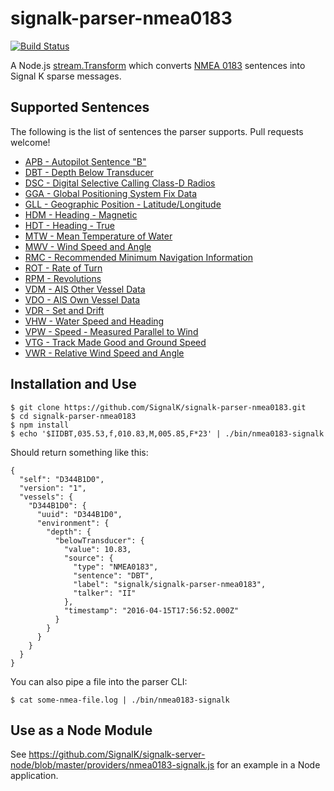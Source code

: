 # signalk-parser-nmea0183
[![Build Status](https://travis-ci.org/SignalK/signalk-parser-nmea0183.svg?branch=master)](https://travis-ci.org/SignalK/signalk-parser-nmea0183)


A Node.js [stream.Transform](https://nodejs.org/api/stream.html#stream_class_stream_transform)
which converts [NMEA 0183](http://www.nmea.org/content/nmea_standards/nmea_0183_v_410.asp)
sentences into Signal K sparse messages.

## Supported Sentences
The following is the list of sentences the parser supports. Pull requests welcome!

- [APB - Autopilot Sentence "B"](http://www.catb.org/gpsd/NMEA.html#_apb_autopilot_sentence_b)
- [DBT - Depth Below Transducer](http://www.catb.org/gpsd/NMEA.html#_dbt_depth_below_transducer)
- [DSC - Digital Selective Calling Class-D Radios](http://continuouswave.com/whaler/reference/DSC_Datagrams.html)
- [GGA - Global Positioning System Fix Data](http://www.catb.org/gpsd/NMEA.html#_gga_global_positioning_system_fix_data)
- [GLL - Geographic Position - Latitude/Longitude](http://www.catb.org/gpsd/NMEA.html#_gll_geographic_position_latitude_longitude)
- [HDM - Heading - Magnetic](http://www.catb.org/gpsd/NMEA.html#_hdm_heading_magnetic)
- [HDT - Heading - True](http://www.catb.org/gpsd/NMEA.html#_hdt_heading_true)
- [MTW - Mean Temperature of Water](http://catb.org/gpsd/NMEA.html#_mtw_mean_temperature_of_water)
- [MWV - Wind Speed and Angle](http://www.catb.org/gpsd/NMEA.html#_mwv_wind_speed_and_angle)
- [RMC - Recommended Minimum Navigation Information](http://www.catb.org/gpsd/NMEA.html#_rmc_recommended_minimum_navigation_information)
- [ROT - Rate of Turn](http://www.catb.org/gpsd/NMEA.html#_rot_rate_of_turn)
- [RPM - Revolutions](http://www.catb.org/gpsd/NMEA.html#_rpm_revolutions)
- [VDM - AIS Other Vessel Data](http://catb.org/gpsd/AIVDM.html)
- [VDO - AIS Own Vessel Data](http://catb.org/gpsd/AIVDM.html)
- [VDR - Set and Drift](http://www.catb.org/gpsd/NMEA.html#_vdr_set_and_drift)
- [VHW - Water Speed and Heading](http://www.catb.org/gpsd/NMEA.html#_vhw_water_speed_and_heading)
- [VPW - Speed - Measured Parallel to Wind](http://www.catb.org/gpsd/NMEA.html#_vpw_speed_measured_parallel_to_wind)
- [VTG - Track Made Good and Ground Speed](http://www.catb.org/gpsd/NMEA.html#_vtg_track_made_good_and_ground_speed)
- [VWR - Relative Wind Speed and Angle](http://www.catb.org/gpsd/NMEA.html#_vwr_relative_wind_speed_and_angle)

## Installation and Use

```
$ git clone https://github.com/SignalK/signalk-parser-nmea0183.git
$ cd signalk-parser-nmea0183
$ npm install
$ echo '$IIDBT,035.53,f,010.83,M,005.85,F*23' | ./bin/nmea0183-signalk
```

Should return something like this:

```
{
  "self": "D344B1D0",
  "version": "1",
  "vessels": {
    "D344B1D0": {
      "uuid": "D344B1D0",
      "environment": {
        "depth": {
          "belowTransducer": {
            "value": 10.83,
            "source": {
              "type": "NMEA0183",
              "sentence": "DBT",
              "label": "signalk/signalk-parser-nmea0183",
              "talker": "II"
            },
            "timestamp": "2016-04-15T17:56:52.000Z"
          }
        }
      }
    }
  }
}
```

You can also pipe a file into the parser CLI:

```
$ cat some-nmea-file.log | ./bin/nmea0183-signalk
```

## Use as a Node Module

See https://github.com/SignalK/signalk-server-node/blob/master/providers/nmea0183-signalk.js for an
example in a Node application.
